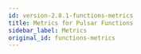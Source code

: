 ```yaml
---
id: version-2.8.1-functions-metrics
title: Metrics for Pulsar Functions
sidebar_label: Metrics
original_id: functions-metrics
---
```


